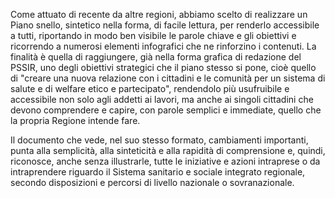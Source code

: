 Come attuato di recente da altre regioni, abbiamo scelto di realizzare un Piano snello, sintetico nella forma, di facile lettura, per renderlo accessibile a tutti, riportando in modo ben visibile le parole chiave e gli obiettivi e ricorrendo a numerosi elementi infografici che ne rinforzino i contenuti. La finalità è quella di raggiungere, già nella forma grafica di redazione del PSSIR, uno degli obiettivi strategici che il piano stesso si pone, cioè quello di "creare una nuova relazione con i cittadini e le comunità per un sistema di salute e di welfare etico e partecipato", rendendolo più usufruibile e accessibile non solo agli addetti ai lavori, ma anche ai singoli cittadini che devono comprendere e capire, con parole semplici e immediate, quello che la propria Regione intende fare.

Il documento che vede, nel suo stesso formato, cambiamenti importanti, punta alla semplicità, alla sinteticità e alla rapidità di comprensione e, quindi, riconosce, anche senza illustrarle, tutte le iniziative e azioni intraprese o da intraprendere riguardo il Sistema sanitario e sociale integrato regionale, secondo disposizioni e percorsi di livello nazionale o sovranazionale.